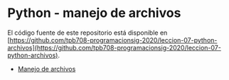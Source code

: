 # Python - manejo de archivos

El código fuente de este repositorio está disponible en [https://github.com/tpb708-programacionsig-2020/leccion-07-python-archivos](https://github.com/tpb708-programacionsig-2020/leccion-07-python-archivos).

- [Manejo de archivos]()
